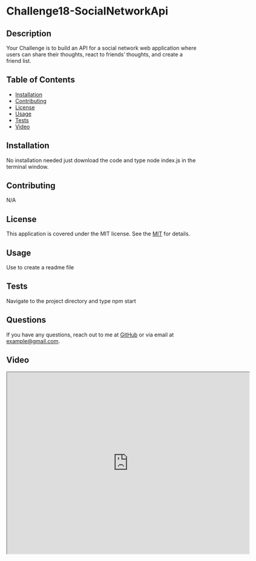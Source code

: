 # Challenge18-SocialNetworkApi
## Description
Your Challenge is to build an API for a social network web application where users can share their thoughts, react to friends’ thoughts, and create a friend list.

## Table of Contents
- [Installation](#installation)
- [Contributing](#contributing)
- [License](#license)
- [Usage](#usage)
- [Tests](#tests)
- [Video](#video)

## Installation
No installation needed just download the code and type node index.js in the terminal window.

## Contributing
N/A

## License
This application is covered under the MIT license. See the [MIT]([License](https://opensource.org/licenses/MIT)) for details.

## Usage
Use to create a readme file

## Tests
Navigate to the project directory and type npm start

## Questions
If you have any questions, reach out to me at [GitHub](https://github.com/Neongreen64) or via email at example@gmail.com.

## Video
<iframe src="https://drive.google.com/file/d/16_owVDI1xtUyJTqs6Pmts-yc9oRKIZRY/view" width="640" height="480"></iframe>